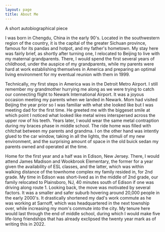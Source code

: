 ```yaml
---
layout: page
title: About Me
---
```


A short autobiographical piece

I was born in Chengdu, China in the early 90's. Located in the southwestern region of the country, it is the capital of the greater Sichuan province, famous for its pandas and hotpot, and my father's hometown. My stay here was fairly brief, as shortly after turning one, I relocated to Beijing to live with my maternal grandparents. There, I would spend the first several years of childhood, under the auspice of my grandparents, while my parents were hard at work establishing themselves in America and preparing an optimal living environment for my eventual reunion with them in 1999. 

Technically, my first steps in America was in the Detroit Metro Airport. I still remember my grandmother hurrying me along as we were trying to catch our connecting flight to Newark International Airport. It was a joyous occasion meeting my parents when we landed in Newark. Mom had visited Beijing the year prior so I was familiar with what she looked like but I was meeting dad for the first time. He greeted me with the biggeset smile at which point I noticed what looked like metal wires interspersed across the upper row of his teeth. Years later, I would wear the same metal contraption during my braces phase in middle school. The ride home was filled with chitchat between my parents and grandma. I on the other hand was intently glued to the car window, taking in all the lights, the stimuli of my new environment, and the surprising amount of space in the old buick sedan my parents owned and operated at the time. 

Home for the first year and a half was in Edison, New Jersey. There, I would attend James Madison and Wookbrook Elementary, the former for a year given the availability of ESL classes, and the latter, which was within walking distance of the townhome complex my family resided in, for 2nd grade. My time in Edison was short-lived as in the middle of 2nd grade, our family relocated to Plainsboro, NJ, 40 minutes south of Edison if one was driving along route 1. Looking back, the move was motivated by several factors. It was a smaller and safer suburb hovering around 20,000 people in the early 2000's. It drastically shortened my dad's work commute as he was working at Sarnoff, which was headquartered in the next township over, while increasing my mom's commute into the city. My tenure here would last through the end of middle school, during which I would make five life-long friendships that has already exclipsed the twenty year mark as of writing this in 2022. 

